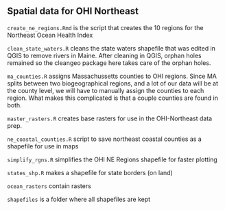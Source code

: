 ## Spatial data for OHI Northeast

`create_ne_regions.Rmd` is the script that creates the 10 regions for the Northeast Ocean Health Index

`clean_state_waters.R` cleans the state waters shapefile that was edited in QGIS to remove rivers in Maine. After cleaning in QGIS, orphan holes remained so the cleangeo package here takes care of the orphan holes.

`ma_counties.R` assigns Massachussetts counties to OHI regions. Since MA splits between two biogeographical regions, and a lot of our data will be at the county level, we will have to manually assign the counties to each region. What makes this complicated is that a couple counties are found in both.

`master_rasters.R` creates base rasters for use in the OHI-Northeast data prep.

`ne_coastal_counties.R` script to save northeast coastal counties as a shapefile for use in maps

`simplify_rgns.R` simplifies the OHI NE Regions shapefile for faster plotting

`states_shp.R` makes a shapefile for state borders (on land)

`ocean_rasters` contain rasters

`shapefiles` is a folder where all shapefiles are kept


